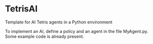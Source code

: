 # TetrisAI
Template for AI Tetris agents in a Python environment

To implement an AI, define a policy and an agent in the file MyAgent.py. Some example code is already present.
